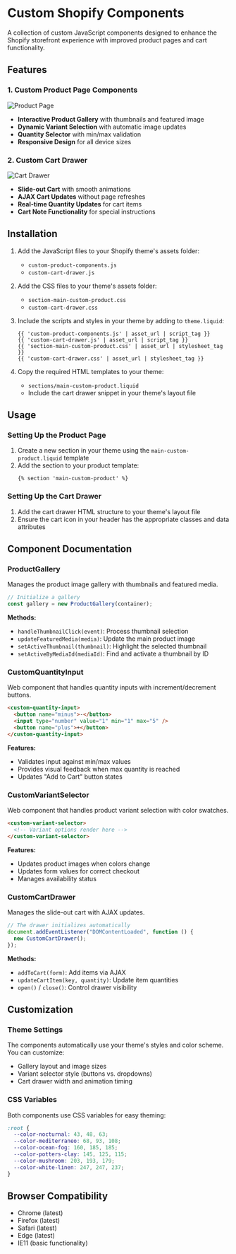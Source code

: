# Custom Shopify Components

A collection of custom JavaScript components designed to enhance the Shopify storefront experience with improved product pages and cart functionality.

## Features

### 1. Custom Product Page Components

![Product Page](https://via.placeholder.com/800x400?text=Product+Page+Component)

- **Interactive Product Gallery** with thumbnails and featured image
- **Dynamic Variant Selection** with automatic image updates
- **Quantity Selector** with min/max validation
- **Responsive Design** for all device sizes

### 2. Custom Cart Drawer

![Cart Drawer](https://via.placeholder.com/800x400?text=Cart+Drawer+Component)

- **Slide-out Cart** with smooth animations
- **AJAX Cart Updates** without page refreshes
- **Real-time Quantity Updates** for cart items
- **Cart Note Functionality** for special instructions

## Installation

1. Add the JavaScript files to your Shopify theme's assets folder:

   - `custom-product-components.js`
   - `custom-cart-drawer.js`

2. Add the CSS files to your theme's assets folder:

   - `section-main-custom-product.css`
   - `custom-cart-drawer.css`

3. Include the scripts and styles in your theme by adding to `theme.liquid`:

   ```liquid
   {{ 'custom-product-components.js' | asset_url | script_tag }}
   {{ 'custom-cart-drawer.js' | asset_url | script_tag }}
   {{ 'section-main-custom-product.css' | asset_url | stylesheet_tag }}
   {{ 'custom-cart-drawer.css' | asset_url | stylesheet_tag }}
   ```

4. Copy the required HTML templates to your theme:
   - `sections/main-custom-product.liquid`
   - Include the cart drawer snippet in your theme's layout file

## Usage

### Setting Up the Product Page

1. Create a new section in your theme using the `main-custom-product.liquid` template
2. Add the section to your product template:
   ```liquid
   {% section 'main-custom-product' %}
   ```

### Setting Up the Cart Drawer

1. Add the cart drawer HTML structure to your theme's layout file
2. Ensure the cart icon in your header has the appropriate classes and data attributes

## Component Documentation

### ProductGallery

Manages the product image gallery with thumbnails and featured media.

```javascript
// Initialize a gallery
const gallery = new ProductGallery(container);
```

**Methods:**

- `handleThumbnailClick(event)`: Process thumbnail selection
- `updateFeaturedMedia(media)`: Update the main product image
- `setActiveThumbnail(thumbnail)`: Highlight the selected thumbnail
- `setActiveByMediaId(mediaId)`: Find and activate a thumbnail by ID

### CustomQuantityInput

Web component that handles quantity inputs with increment/decrement buttons.

```html
<custom-quantity-input>
  <button name="minus">-</button>
  <input type="number" value="1" min="1" max="5" />
  <button name="plus">+</button>
</custom-quantity-input>
```

**Features:**

- Validates input against min/max values
- Provides visual feedback when max quantity is reached
- Updates "Add to Cart" button states

### CustomVariantSelector

Web component that handles product variant selection with color swatches.

```html
<custom-variant-selector>
  <!-- Variant options render here -->
</custom-variant-selector>
```

**Features:**

- Updates product images when colors change
- Updates form values for correct checkout
- Manages availability status

### CustomCartDrawer

Manages the slide-out cart with AJAX updates.

```javascript
// The drawer initializes automatically
document.addEventListener("DOMContentLoaded", function () {
  new CustomCartDrawer();
});
```

**Methods:**

- `addToCart(form)`: Add items via AJAX
- `updateCartItem(key, quantity)`: Update item quantities
- `open()` / `close()`: Control drawer visibility

## Customization

### Theme Settings

The components automatically use your theme's styles and color scheme. You can customize:

- Gallery layout and image sizes
- Variant selector style (buttons vs. dropdowns)
- Cart drawer width and animation timing

### CSS Variables

Both components use CSS variables for easy theming:

```css
:root {
  --color-nocturnal: 43, 48, 63;
  --color-mediterraneo: 68, 93, 108;
  --color-ocean-fog: 160, 185, 185;
  --color-potters-clay: 145, 125, 115;
  --color-mushroom: 203, 193, 179;
  --color-white-linen: 247, 247, 237;
}
```

## Browser Compatibility

- Chrome (latest)
- Firefox (latest)
- Safari (latest)
- Edge (latest)
- IE11 (basic functionality)
